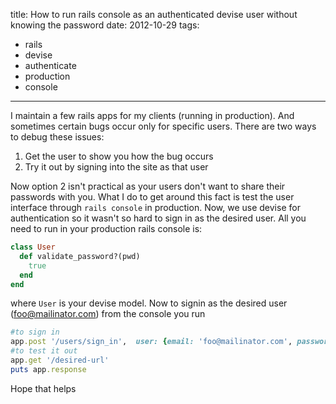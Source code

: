 title: How to run rails console as an authenticated devise user without knowing the
  password
date: 2012-10-29
tags:
- rails
- devise
- authenticate
- production
- console
---

I maintain a few rails apps for my clients (running in production). And sometimes certain bugs occur only for specific users. There are two ways to debug these issues:

 1. Get the user to show you how the bug occurs
 2. Try it out by signing into the site as that user

Now option 2 isn't practical as your users don't want to share their passwords with you. What I do to get around this fact is test the user interface through `rails console` in production. Now, we use devise for authentication so it wasn't so hard to sign in as the desired user. All you need to run in your production rails console is:

~~~ruby
class User
  def validate_password?(pwd)
    true
  end
end
~~~

where `User` is your devise model. Now to signin as the desired user (foo@mailinator.com) from the console you run

~~~ruby
#to sign in
app.post '/users/sign_in',  user: {email: 'foo@mailinator.com', password: "<doesn't matter>"}
#to test it out
app.get '/desired-url'
puts app.response
~~~

Hope that helps
